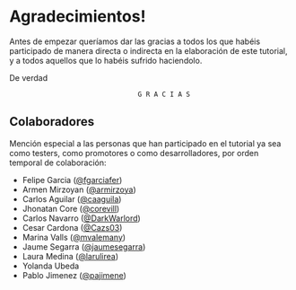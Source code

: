 # Agradecimientos!

Antes de empezar queríamos dar las gracias a todos los que habéis participado de manera directa o indirecta en la elaboración de este tutorial, y a todos aquellos que lo habéis sufrido haciendolo. 

De verdad

                                    G R A C I A S

## Colaboradores

Mención especial a las personas que han participado en el tutorial ya sea como testers, como promotores o como desarrolladores, por orden temporal de colaboración:

- Felipe Garcia ([@fgarciafer](https://github.com/fgarciafer))
- Armen Mirzoyan ([@armirzoya](https://github.com/armirzoya))
- Carlos Aguilar ([@caaguila](https://github.com/caaguila))
- Jhonatan Core ([@corevill](https://github.com/corevill))
- Carlos Navarro ([@DarkWarlord](https://github.com/DarkWarlord))
- Cesar Cardona ([@Cazs03](https://github.com/Cazs03/))
- Marina Valls ([@mvalemany](https://github.com/mvalemany))
- Jaume Segarra ([@jaumesegarra](https://github.com/jaumesegarra))
- Laura Medina ([@larulirea](https://github.com/larulirea))
- Yolanda Ubeda
- Pablo Jimenez ([@pajimene](https://github.com/pajimene))